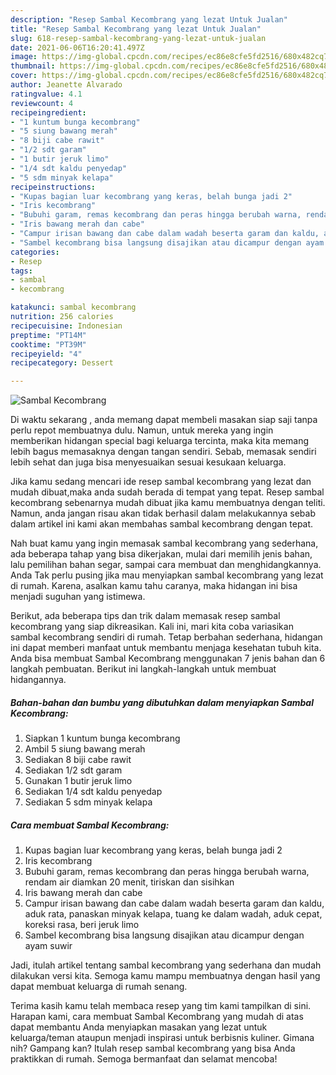 ```yaml
---
description: "Resep Sambal Kecombrang yang lezat Untuk Jualan"
title: "Resep Sambal Kecombrang yang lezat Untuk Jualan"
slug: 618-resep-sambal-kecombrang-yang-lezat-untuk-jualan
date: 2021-06-06T16:20:41.497Z
image: https://img-global.cpcdn.com/recipes/ec86e8cfe5fd2516/680x482cq70/sambal-kecombrang-foto-resep-utama.jpg
thumbnail: https://img-global.cpcdn.com/recipes/ec86e8cfe5fd2516/680x482cq70/sambal-kecombrang-foto-resep-utama.jpg
cover: https://img-global.cpcdn.com/recipes/ec86e8cfe5fd2516/680x482cq70/sambal-kecombrang-foto-resep-utama.jpg
author: Jeanette Alvarado
ratingvalue: 4.1
reviewcount: 4
recipeingredient:
- "1 kuntum bunga kecombrang"
- "5 siung bawang merah"
- "8 biji cabe rawit"
- "1/2 sdt garam"
- "1 butir jeruk limo"
- "1/4 sdt kaldu penyedap"
- "5 sdm minyak kelapa"
recipeinstructions:
- "Kupas bagian luar kecombrang yang keras, belah bunga jadi 2"
- "Iris kecombrang"
- "Bubuhi garam, remas kecombrang dan peras hingga berubah warna, rendam air diamkan 20 menit, tiriskan dan sisihkan"
- "Iris bawang merah dan cabe"
- "Campur irisan bawang dan cabe dalam wadah beserta garam dan kaldu, aduk rata, panaskan minyak kelapa, tuang ke dalam wadah, aduk cepat, koreksi rasa, beri jeruk limo"
- "Sambel kecombrang bisa langsung disajikan atau dicampur dengan ayam suwir"
categories:
- Resep
tags:
- sambal
- kecombrang

katakunci: sambal kecombrang 
nutrition: 256 calories
recipecuisine: Indonesian
preptime: "PT14M"
cooktime: "PT39M"
recipeyield: "4"
recipecategory: Dessert

---
```



![Sambal Kecombrang](https://img-global.cpcdn.com/recipes/ec86e8cfe5fd2516/680x482cq70/sambal-kecombrang-foto-resep-utama.jpg)

Di waktu  sekarang , anda memang dapat membeli masakan siap saji tanpa perlu repot membuatnya dulu. Namun, untuk mereka yang ingin memberikan hidangan special bagi keluarga tercinta, maka kita memang lebih bagus memasaknya dengan tangan sendiri. Sebab, memasak sendiri lebih sehat dan juga bisa menyesuaikan sesuai kesukaan keluarga.

Jika kamu sedang mencari ide resep sambal kecombrang yang lezat dan mudah dibuat,maka anda sudah berada di tempat yang tepat. Resep sambal kecombrang  sebenarnya mudah dibuat jika kamu membuatnya dengan teliti. Namun, anda jangan risau akan tidak berhasil dalam melakukannya 
sebab dalam artikel ini kami akan membahas sambal kecombrang dengan tepat.  



Nah buat kamu yang ingin memasak sambal kecombrang yang sederhana, ada beberapa tahap yang bisa dikerjakan, mulai dari memilih jenis bahan, lalu pemilihan bahan segar, sampai cara membuat dan menghidangkannya. Anda Tak perlu pusing jika mau menyiapkan sambal kecombrang yang lezat di rumah. Karena, asalkan kamu  tahu caranya, maka hidangan ini bisa menjadi suguhan yang istimewa.

Berikut, ada beberapa tips dan trik dalam memasak resep sambal kecombrang yang siap dikreasikan. Kali ini, mari kita coba variasikan sambal kecombrang sendiri di rumah. Tetap berbahan sederhana, hidangan ini dapat memberi manfaat untuk membantu menjaga kesehatan tubuh kita. Anda bisa membuat Sambal Kecombrang menggunakan 7 jenis bahan dan 6 langkah pembuatan. Berikut ini langkah-langkah untuk membuat hidangannya.

<!--inarticleads1-->

##### Bahan-bahan dan bumbu yang dibutuhkan dalam menyiapkan Sambal Kecombrang:

1. Siapkan 1 kuntum bunga kecombrang
1. Ambil 5 siung bawang merah
1. Sediakan 8 biji cabe rawit
1. Sediakan 1/2 sdt garam
1. Gunakan 1 butir jeruk limo
1. Sediakan 1/4 sdt kaldu penyedap
1. Sediakan 5 sdm minyak kelapa




<!--inarticleads2-->

##### Cara membuat Sambal Kecombrang:

1. Kupas bagian luar kecombrang yang keras, belah bunga jadi 2
1. Iris kecombrang
1. Bubuhi garam, remas kecombrang dan peras hingga berubah warna, rendam air diamkan 20 menit, tiriskan dan sisihkan
1. Iris bawang merah dan cabe
1. Campur irisan bawang dan cabe dalam wadah beserta garam dan kaldu, aduk rata, panaskan minyak kelapa, tuang ke dalam wadah, aduk cepat, koreksi rasa, beri jeruk limo
1. Sambel kecombrang bisa langsung disajikan atau dicampur dengan ayam suwir




Jadi, itulah artikel tentang  sambal kecombrang  yang sederhana dan mudah dilakukan versi kita. Semoga kamu mampu membuatnya dengan hasil yang dapat membuat keluarga di rumah senang. 

Terima kasih kamu telah membaca resep yang tim kami tampilkan di sini. Harapan kami, cara membuat  Sambal Kecombrang yang mudah di atas dapat membantu Anda menyiapkan masakan yang lezat untuk keluarga/teman ataupun menjadi inspirasi untuk berbisnis kuliner. Gimana nih? Gampang kan? Itulah resep sambal kecombrang yang bisa Anda praktikkan di rumah. Semoga bermanfaat dan selamat mencoba!

